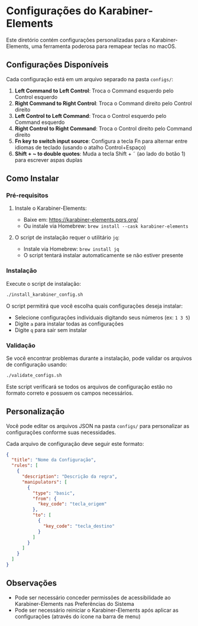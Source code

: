 # Configurações do Karabiner-Elements

Este diretório contém configurações personalizadas para o Karabiner-Elements, uma ferramenta poderosa para remapear teclas no macOS.

## Configurações Disponíveis

Cada configuração está em um arquivo separado na pasta `configs/`:

1. **Left Command to Left Control**: Troca o Command esquerdo pelo Control esquerdo
2. **Right Command to Right Control**: Troca o Command direito pelo Control direito
3. **Left Control to Left Command**: Troca o Control esquerdo pelo Command esquerdo
4. **Right Control to Right Command**: Troca o Control direito pelo Command direito
5. **Fn key to switch input source**: Configura a tecla Fn para alternar entre idiomas de teclado (usando o atalho Control+Espaço)
6. **Shift + ~ to double quotes**: Muda a tecla Shift + ˜ (ao lado do botão 1) para escrever aspas duplas

## Como Instalar

### Pré-requisitos

1. Instale o Karabiner-Elements:
   - Baixe em: https://karabiner-elements.pqrs.org/
   - Ou instale via Homebrew: `brew install --cask karabiner-elements`

2. O script de instalação requer o utilitário `jq`:
   - Instale via Homebrew: `brew install jq`
   - O script tentará instalar automaticamente se não estiver presente

### Instalação

Execute o script de instalação:
```bash
./install_karabiner_config.sh
```

O script permitirá que você escolha quais configurações deseja instalar:
- Selecione configurações individuais digitando seus números (ex: `1 3 5`)
- Digite `a` para instalar todas as configurações
- Digite `q` para sair sem instalar

### Validação

Se você encontrar problemas durante a instalação, pode validar os arquivos de configuração usando:
```bash
./validate_configs.sh
```

Este script verificará se todos os arquivos de configuração estão no formato correto e possuem os campos necessários.

## Personalização

Você pode editar os arquivos JSON na pasta `configs/` para personalizar as configurações conforme suas necessidades.

Cada arquivo de configuração deve seguir este formato:
```json
{
  "title": "Nome da Configuração",
  "rules": [
    {
      "description": "Descrição da regra",
      "manipulators": [
        {
          "type": "basic",
          "from": {
            "key_code": "tecla_origem"
          },
          "to": [
            {
              "key_code": "tecla_destino"
            }
          ]
        }
      ]
    }
  ]
}
```

## Observações

- Pode ser necessário conceder permissões de acessibilidade ao Karabiner-Elements nas Preferências do Sistema
- Pode ser necessário reiniciar o Karabiner-Elements após aplicar as configurações (através do ícone na barra de menu)